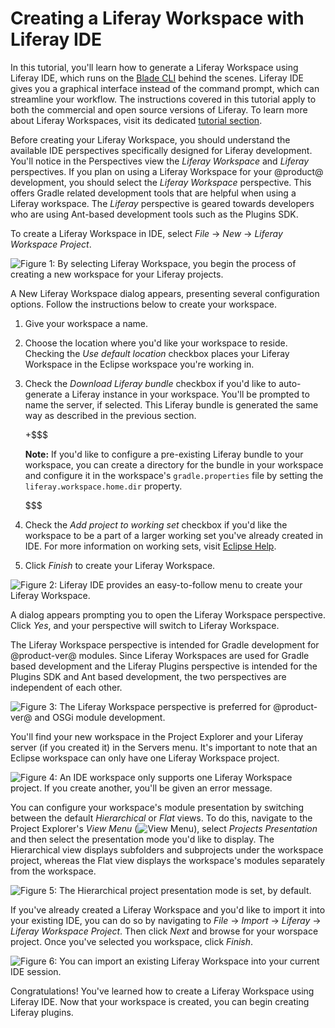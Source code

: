 # Creating a Liferay Workspace with Liferay IDE [](id=creating-a-liferay-workspace-with-liferay-ide)

In this tutorial, you'll learn how to generate a Liferay Workspace using Liferay
IDE, which runs on the
[Blade CLI](/develop/tutorials/-/knowledge_base/7-0/blade-cli) behind the
scenes. Liferay IDE gives you a graphical interface instead of the command
prompt, which can streamline your workflow. The instructions covered in this
tutorial apply to both the commercial and open source versions of Liferay. To
learn more about Liferay Workspaces, visit its dedicated [tutorial
section](/develop/tutorials/-/knowledge_base/7-0/liferay-workspace).

Before creating your Liferay Workspace, you should understand the available IDE
perspectives specifically designed for Liferay development. You'll notice in the
Perspectives view the *Liferay Workspace* and *Liferay* perspectives. If you
plan on using a Liferay Workspace for your @product@ development, you should
select the *Liferay Workspace* perspective. This offers Gradle related
development tools that are helpful when using a Liferay workspace. The *Liferay*
perspective is geared towards developers who are using Ant-based development
tools such as the Plugins SDK.

To create a Liferay Workspace in IDE, select *File* &rarr; *New* &rarr; *Liferay
Workspace Project*.

![Figure 1: By selecting *Liferay Workspace*, you begin the process of creating a new workspace for your Liferay projects.](../../../images/selecting-liferay-workspace.png)

A New Liferay Workspace dialog appears, presenting several configuration
options. Follow the instructions below to create your workspace.

1. Give your workspace a name. 

2. Choose the location where you'd like your workspace to reside. Checking the
   *Use default location* checkbox places your Liferay Workspace in the Eclipse
   workspace you're working in.

3. Check the *Download Liferay bundle* checkbox if you'd like to auto-generate a
   Liferay instance in your workspace. You'll be prompted to name the server, if
   selected. This Liferay bundle is generated the same way as described in the
   previous section.

    +$$$

    **Note:** If you'd like to configure a pre-existing Liferay bundle to your
    workspace, you can create a directory for the bundle in your workspace and
    configure it in the workspace's `gradle.properties` file by setting the
    `liferay.workspace.home.dir` property.

    $$$

4. Check the *Add project to working set* checkbox if you'd like the workspace
to be a part of a larger working set you've already created in IDE. For more
information on working sets, visit
[Eclipse Help](http://help.eclipse.org/mars/index.jsp?topic=%2Forg.eclipse.platform.doc.user%2Fconcepts%2Fcworkset.htm).

5. Click *Finish* to create your Liferay Workspace.

![Figure 2: Liferay IDE provides an easy-to-follow menu to create your Liferay Workspace.](../../../images/new-workspace-menu.png)

A dialog appears prompting you to open the Liferay Workspace perspective.
Click *Yes*, and your perspective will switch to Liferay Workspace.

The Liferay Workspace perspective is intended for Gradle development for
@product-ver@ modules. Since Liferay Workspaces are used for Gradle based
development and the Liferay Plugins perspective is intended for the Plugins SDK
and Ant based development, the two perspectives are independent of each other.

![Figure 3: The Liferay Workspace perspective is preferred for @product-ver@ and OSGi module development.](../../../images/liferay-workspace-perspective.png)

You'll find your new workspace in the Project Explorer and your Liferay server
(if you created it) in the Servers menu. It's important to note that an Eclipse
workspace can only have one Liferay Workspace project.

![Figure 4: An IDE workspace only supports one Liferay Workspace project. If you create another, you'll be given an error message.](../../../images/liferay-workspace-duplicate.png)

You can configure your workspace's module presentation by switching between the
default *Hierarchical* or *Flat* views. To do this, navigate to the Project
Explorer's *View Menu* (![View Menu](../../../images/icon-ide-view-menu.png)),
select *Projects Presentation* and then select the presentation mode you'd like
to display. The Hierarchical view displays subfolders and subprojects under the
workspace project, whereas the Flat view displays the workspace's modules
separately from the workspace.

![Figure 5: The Hierarchical project presentation mode is set, by default.](../../../images/workspace-presentation.png)

If you've already created a Liferay Workspace and you'd like to import it into
your existing IDE, you can do so by navigating to *File* &rarr; *Import* &rarr;
*Liferay* &rarr; *Liferay Workspace Project*. Then click *Next* and browse for
your worspace project. Once you've selected you workspace, click *Finish*.

![Figure 6: You can import an existing Liferay Workspace into your current IDE session.](../../../images/liferay-workspace-import.png)

Congratulations! You've learned how to create a Liferay Workspace using Liferay
IDE. Now that your workspace is created, you can begin creating Liferay plugins.
